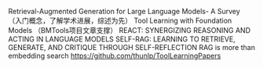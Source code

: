 
Retrieval-Augmented Generation for Large Language Models- A Survey （入门概念，了解学术进展，综述为先）
Tool Learning with Foundation Models （BMTools项目文章支撑）
REACT: SYNERGIZING REASONING AND ACTING IN LANGUAGE MODELS
SELF-RAG: LEARNING TO RETRIEVE, GENERATE, AND CRITIQUE THROUGH SELF-REFLECTION
RAG is more than embedding search
https://github.com/thunlp/ToolLearningPapers